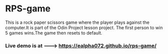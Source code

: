 # RPS-game
This is a rock paper scissors game where the player plays against the computer.It is part of the Odin Project lesson project. The first person to win 5 games wins.The game then resets to default.

### Live demo is at ---> https://ealpha072.github.io/rps-game/
